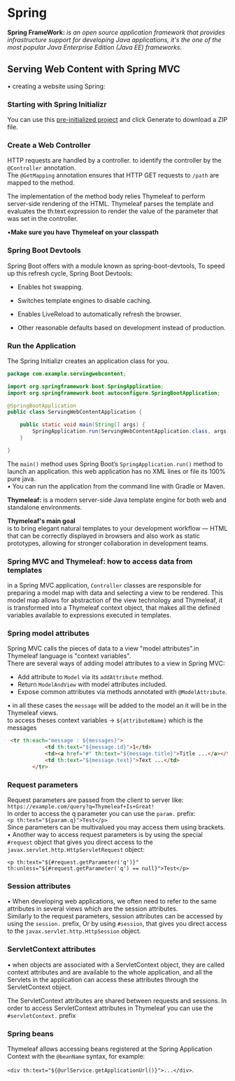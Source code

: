 # Spring

**Spring FrameWork:** *is an open source application framework that provides infrastructure support for developing Java applications, it's the one of the most popular Java Enterprise Edition (Java EE) frameworks.*

## Serving Web Content with Spring MVC 

• creating a website using Spring:  

### Starting with Spring Initializr
You can use this [pre-initialized project](https://start.spring.io) and click Generate to download a ZIP file.

### Create a Web Controller  
HTTP requests are handled by a controller. to identify the controller by the `@Controller` annotation.  
The `@GetMapping` annotation ensures that HTTP GET requests to `/path` are mapped to the method.

The implementation of the method body relies Thymeleaf to perform server-side rendering of the HTML. Thymeleaf parses the template and evaluates the th:text expression to render the value of the parameter that was set in the controller.

•**Make sure you have Thymeleaf on your classpath**  

### Spring Boot Devtools
Spring Boot offers with a module known as spring-boot-devtools, To speed up this refresh cycle, Spring Boot Devtools:

- Enables hot swapping.

- Switches template engines to disable caching.

- Enables LiveReload to automatically refresh the browser.

- Other reasonable defaults based on development instead of production.  

### Run the Application
The Spring Initializr creates an application class for you.  
```java
package com.example.servingwebcontent;

import org.springframework.boot.SpringApplication;
import org.springframework.boot.autoconfigure.SpringBootApplication;

@SpringBootApplication
public class ServingWebContentApplication {

    public static void main(String[] args) {
        SpringApplication.run(ServingWebContentApplication.class, args);
    }

}
```

The `main()` method uses Spring Boot’s `SpringApplication.run()` method to launch an application. this web application has no XML lines or file its 100% pure java.  
• You can run the application from the command line with Gradle or Maven.

**Thymeleaf:** is a modern server-side Java template engine for both web and standalone environments.

**Thymeleaf's main goal**  
is to bring elegant natural templates to your development workflow — HTML that can be correctly displayed in browsers and also work as static prototypes, allowing for stronger collaboration in development teams.

### Spring MVC and Thymeleaf: how to access data from templates

in a Spring MVC application, `Controller` classes are responsible for preparing a model map with data and selecting a view to be rendered. This model map allows for abstraction of the view technology and Thymeleaf, it is transformed into a Thymeleaf context object, that makes all the defined variables available to expressions executed in templates. 

### Spring model attributes  
Spring MVC calls the pieces of data to a view "model attributes".in Thymeleaf language is "context variables".  
There are several ways of adding model attributes to a view in Spring MVC: 

- Add attribute to `Model` via its `addAttribute` method.  
- Return `ModelAndView` with model attributes included.
- Expose common attributes via methods annotated with `@ModelAttribute`.

• in all these cases the `message` will be added to the model an it will be in the Thymeleaf views.  
to access theses context variables -> `${attributeName}` which is the messages  
``` html
 <tr th:each="message : ${messages}">
            <td th:text="${message.id}">1</td>
            <td><a href="#" th:text="${message.title}">Title ...</a></td>
            <td th:text="${message.text}">Text ...</td>
        </tr>
```

### Request parameters  
Request parameters are passed from the client to server like:  
`https://example.com/query?q=Thymeleaf+Is+Great!`   
In order to access the q parameter you can use the `param.` prefix:  
`<p th:text="${param.q}">Test</p>`  
Since parameters can be multivalued you may access them using brackets.  
• Another way to access request parameters is by using the special `#request` object that gives you direct access to the `javax.servlet.http.HttpServletRequest` object:

`<p th:text="${#request.getParameter('q')}" th:unless="${#request.getParameter('q') == null}">Test</p>`

### Session attributes  
• When developing web applications, we often need to refer to the same attributes in several views which are the session attributes.  
Similarly to the request parameters, session attributes can be accessed by using the `session.` prefix, 
Or by using `#session`, that gives you direct access to the `javax.servlet.http.HttpSession` object. 

### ServletContext attributes
• when objects are associated with a ServletContext object, they are called context attributes and are available to the whole application, and all the Servlets in the application can access these attributes through the ServletContext object.

The ServletContext attributes are shared between requests and sessions. In order to access ServletContext attributes in Thymeleaf you can use the `#servletContext.` prefix

### Spring beans 
Thymeleaf allows accessing beans registered at the Spring Application Context with the `@beanName` syntax, for example:

`<div th:text="${@urlService.getApplicationUrl()}">...</div>`.  



